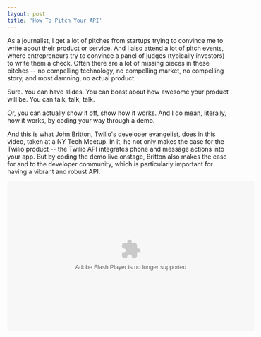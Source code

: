 ```yaml
---
layout: post
title: 'How To Pitch Your API'
---
```

As a journalist, I get a lot of pitches from startups trying to convince me to write about their product or service.  And I also attend a lot of pitch events, where entrepreneurs try to convince a panel of judges (typically investors) to write them a check.  Often there are a lot of missing pieces in these pitches -- no compelling technology, no compelling market, no compelling story, and most damning, no actual product.<p></p>
Sure. You can have slides.  You can boast about how awesome your product will be.  You can talk, talk, talk.<p></p>
Or, you can actually show it off, show how it works.  And I do mean, literally, how it works, by coding your way through a demo.<p></p>
And this is what John Britton, <a href="http://www.twilio.com">Twilio</a>'s developer evangelist, does in this video, taken at a NY Tech Meetup.  In it, he not only makes the case for the Twilio product -- the Twilio API integrates phone and message actions into your app.  But by coding the demo live onstage, Britton also makes the case for and to the developer community, which is particularly important for having a vibrant and robust API.<p></p>
<object id="lsplayer" classid="clsid:d27cdb6e-ae6d-11cf-96b8-444553540000" width="560" height="340" codebase="http://download.macromedia.com/pub/shockwave/cabs/flash/swflash.cab#version=6,0,40,0"><param name="allowScriptAccess" value="always" /><param name="allowFullScreen" value="true" /><param name="src" value="http://cdn.livestream.com/grid/LSPlayer.swf?channel=nytechmeetup&amp;clip=pla_8b03ead8-b68f-4f04-9744-2e0e85274b03&amp;autoPlay=false" /><param name="name" value="lsplayer" /><param name="wmode" value="transparent" /><param name="allowfullscreen" value="true" /><embed id="lsplayer" type="application/x-shockwave-flash" width="560" height="340" src="http://cdn.livestream.com/grid/LSPlayer.swf?channel=nytechmeetup&amp;clip=pla_8b03ead8-b68f-4f04-9744-2e0e85274b03&amp;autoPlay=false" wmode="transparent" name="lsplayer" allowfullscreen="true" allowscriptaccess="always"></embed></object>
